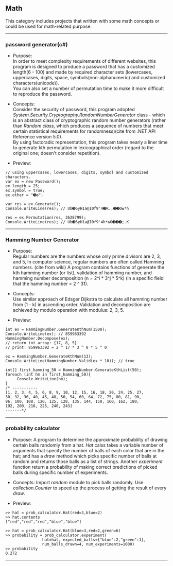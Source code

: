 ## Math

This category includes projects that written with some math concepts or could be used for math-related purpose.

---

### password generator(c#)

* Purpose:   
In order to meet complexity requirements of different websites, this program is designed to produce a password that has a customized length(6 - 100) and made by required character sets (lowercases, uppercases, digits, space, symbols(non-alphanumeric) and customized characters(unicode)).  
You can also set a number of permutation time to make it more difficult to reproduce the password. 

* Concepts:  
Consider the security of password, this program adopted *System.Security.Cryptography.RandomNumberGenerator* class - which is an abstract class of cryptographic random number generators (rather than *Random class*, which produces a sequence of numbers that meet certain statistical requirements for randomness)(cite from .NET API Reference version 5.0).   
By using factoradic representation, this program takes nearly a liner time to generate kth permutation in lexicographical order (regard to the original one; doesn't consider repetition).

* Preview:  
```
// using uppercases, lowercases, digits, symbol and customized characters.
var ex = new Password();
ex.length = 25;
ex.symbol = true;
ex.other = "➌✿";

var res = ex.Generate();
Console.WriteLine(res); // Ub➌6yH1a@I0f9'4➌K.;➌➌O✿*h

res = ex.Permutation(res, 3628799); 
Console.WriteLine(res); // Ub➌6yH1a@I0f9'4h*✿O➌➌➌;.K
```
---

### Hamming Number Generator

* Purpose:   
Regular numbers are the numbers whose only prime divisors are 2, 3, and 5, In computer science, regular numbers are often called Hamming numbers. (cite from wiki)
A program contains functions of generate the kth hamming number (or list), validation of hamming number, and
hamming number decomposition (n = 2^i * 3^j * 5^k)  (in a specific field that the hamming number < 2 ^ 31).

* Concepts:  
Use similar approach of Edsger Dijkstra to calculate all hamming number from (1 - k) in ascending order. Validation and decomposition are achieved by modulo operation with modulus: 2, 3, 5.

* Preview:   
```
int ex = HammingNumber.GenerateKthNum(1500);
Console.WriteLine(ex); // 859963392
HammingNumber.Decompose(ex);
// return int array: {17, 8, 5}
// print: 859963392 = 2 ^ 17 * 3 ^ 8 * 5 ^ 0

ex = HammingNumber.GenerateKthNum(13);
Console.WriteLine(HammingNumber.Valid(ex * 10)); // true

int[] first_hamming_50 = HammingNumber.GenerateKthList(50);
foreach (int hm in first_hamming_50){
     Console.WriteLine(hm);
}
/* -----------
[1, 2, 3, 4, 5, 6, 8, 9, 10, 12, 15, 16, 18, 20, 24, 25, 27,
30, 32, 36, 40, 45, 48, 50, 54, 60, 64, 72, 75, 80, 81, 90,
96, 100, 108, 120, 125, 128, 135, 144, 150, 160, 162, 180,
192, 200, 216, 225, 240, 243]
-------*/
```

---

### probability calculator

* Purpose:
A program to determine the approximate probability of drawing certain balls randomly from a hat.
*Hat* calss takes a variable number of arguments that specify the number of balls of each color that are in the hat; and has a *draw* method which  picks specific number of balls at random and returns those balls as a list of strings.
Another *experiment* function return a probability of making correct predictions of picked balls during specific number of experiments.

* Concepts:
Import *random* module to pick balls randomly.
Use *collection.Counter* to speed up the process of getting the result of every *draw*.

* Preview:
```
>> hat = prob_calculator.Hat(red=3,blue=2)
>> hat.contents
["red","red","red","blue","blue"]

>> hat = prob_calculator.Hat(blue=3,red=2,green=6)
>> probability = prob_calculator.experiment(
                hat=hat, expected_balls={"blue":2,"green":1},
                num_balls_drawn=4, num_experiments=1000)
>> probability
0.272
```
---
